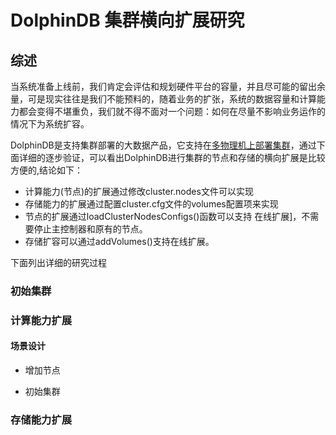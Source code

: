 # DolphinDB 集群横向扩展研究

## 综述
当系统准备上线前，我们肯定会评估和规划硬件平台的容量，并且尽可能的留出余量，可是现实往往是我们不能预料的，随着业务的扩张，系统的数据容量和计算能力都会变得不堪重负，我们就不得不面对一个问题：如何在尽量不影响业务运作的情况下为系统扩容。

DolphinDB是支持集群部署的大数据产品，它支持在[多物理机上部署集群](https://github.com/dolphindb/Tutorials_CN/blob/master/multi_machine_cluster_deploy.md)，通过下面详细的逐步验证，可以看出DolphinDB进行集群的节点和存储的横向扩展是比较方便的,结论如下：
 * 计算能力(节点)的扩展通过修改cluster.nodes文件可以实现
 * 存储能力的扩展通过配置cluster.cfg文件的volumes配置项来实现
 * 节点的扩展通过loadClusterNodesConfigs()函数可以支持 在线扩展]，不需要停止主控制器和原有的节点。
 * 存储扩容可以通过addVolumes()支持在线扩展。

下面列出详细的研究过程

### 初始集群

### 计算能力扩展

#### 场景设计

* 增加节点

* 初始集群

### 存储能力扩展